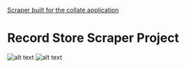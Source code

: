 <a href="https://github.com/christopher-k-c/collate"> Scraper built for the collate application </a>

# Record Store Scraper Project

![alt text](https://imgur.com/lyjIVpc)
![alt text](https://i.imgur.com/lyjIVpc.png)
